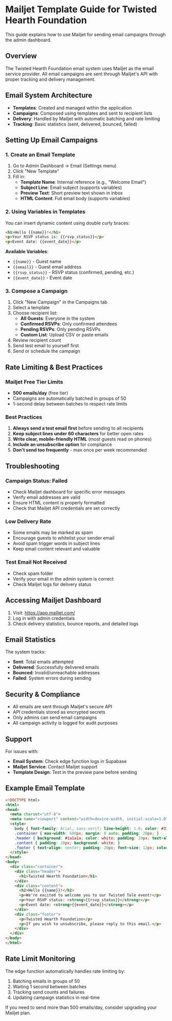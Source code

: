 # Mailjet Template Guide for Twisted Hearth Foundation

This guide explains how to use Mailjet for sending email campaigns through the admin dashboard.

## Overview

The Twisted Hearth Foundation email system uses Mailjet as the email service provider. All email campaigns are sent through Mailjet's API with proper tracking and delivery management.

## Email System Architecture

- **Templates**: Created and managed within the application
- **Campaigns**: Composed using templates and sent to recipient lists
- **Delivery**: Handled by Mailjet with automatic batching and rate limiting
- **Tracking**: Basic statistics (sent, delivered, bounced, failed)

## Setting Up Email Campaigns

### 1. Create an Email Template

1. Go to Admin Dashboard → Email (Settings menu)
2. Click "New Template"
3. Fill in:
   - **Template Name**: Internal reference (e.g., "Welcome Email")
   - **Subject Line**: Email subject (supports variables)
   - **Preview Text**: Short preview text shown in inbox
   - **HTML Content**: Full email body (supports variables)

### 2. Using Variables in Templates

You can insert dynamic content using double curly braces:

```html
<h1>Hello {{name}}!</h1>
<p>Your RSVP status is: {{rsvp_status}}</p>
<p>Event date: {{event_date}}</p>
```

**Available Variables**:
- `{{name}}` - Guest name
- `{{email}}` - Guest email address
- `{{rsvp_status}}` - RSVP status (confirmed, pending, etc.)
- `{{event_date}}` - Event date

### 3. Compose a Campaign

1. Click "New Campaign" in the Campaigns tab
2. Select a template
3. Choose recipient list:
   - **All Guests**: Everyone in the system
   - **Confirmed RSVPs**: Only confirmed attendees
   - **Pending RSVPs**: Only pending RSVPs
   - **Custom List**: Upload CSV or paste emails
4. Review recipient count
5. Send test email to yourself first
6. Send or schedule the campaign

## Rate Limiting & Best Practices

### Mailjet Free Tier Limits
- **500 emails/day** (free tier)
- Campaigns are automatically batched in groups of 50
- 1-second delay between batches to respect rate limits

### Best Practices
1. **Always send a test email first** before sending to all recipients
2. **Keep subject lines under 60 characters** for better open rates
3. **Write clear, mobile-friendly HTML** (most guests read on phones)
4. **Include an unsubscribe option** for compliance
5. **Don't send too frequently** - max once per week recommended

## Troubleshooting

### Campaign Status: Failed
- Check Mailjet dashboard for specific error messages
- Verify email addresses are valid
- Ensure HTML content is properly formatted
- Check that Mailjet API credentials are set correctly

### Low Delivery Rate
- Some emails may be marked as spam
- Encourage guests to whitelist your sender email
- Avoid spam trigger words in subject lines
- Keep email content relevant and valuable

### Test Email Not Received
- Check spam folder
- Verify your email in the admin system is correct
- Check Mailjet logs for delivery status

## Accessing Mailjet Dashboard

1. Visit: https://app.mailjet.com/
2. Log in with admin credentials
3. Check delivery statistics, bounce reports, and detailed logs

## Email Statistics

The system tracks:
- **Sent**: Total emails attempted
- **Delivered**: Successfully delivered emails
- **Bounced**: Invalid/unreachable addresses
- **Failed**: System errors during sending

## Security & Compliance

- All emails are sent through Mailjet's secure API
- API credentials stored as encrypted secrets
- Only admins can send email campaigns
- All campaign activity is logged for audit purposes

## Support

For issues with:
- **Email System**: Check edge function logs in Supabase
- **Mailjet Service**: Contact Mailjet support
- **Template Design**: Test in the preview pane before sending

## Example Email Template

```html
<!DOCTYPE html>
<html>
<head>
  <meta charset="utf-8">
  <meta name="viewport" content="width=device-width, initial-scale=1.0">
  <style>
    body { font-family: Arial, sans-serif; line-height: 1.6; color: #333; }
    .container { max-width: 600px; margin: 0 auto; padding: 20px; }
    .header { background: #1a1a1a; color: white; padding: 20px; text-align: center; }
    .content { padding: 20px; background: white; }
    .footer { text-align: center; padding: 20px; font-size: 12px; color: #666; }
  </style>
</head>
<body>
  <div class="container">
    <div class="header">
      <h1>Twisted Hearth Foundation</h1>
    </div>
    <div class="content">
      <h2>Hello {{name}}!</h2>
      <p>We're excited to welcome you to our Twisted Tale event!</p>
      <p>Your RSVP status: <strong>{{rsvp_status}}</strong></p>
      <p>Event date: <strong>{{event_date}}</strong></p>
    </div>
    <div class="footer">
      <p>Twisted Hearth Foundation</p>
      <p>If you wish to unsubscribe, please reply to this email.</p>
    </div>
  </div>
</body>
</html>
```

## Rate Limit Monitoring

The edge function automatically handles rate limiting by:
1. Batching emails in groups of 50
2. Waiting 1 second between batches
3. Tracking send counts and failures
4. Updating campaign statistics in real-time

If you need to send more than 500 emails/day, consider upgrading your Mailjet plan.
